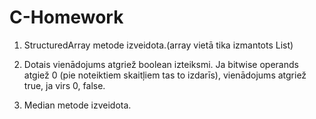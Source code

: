 # C-Homework

1. StructuredArray metode izveidota.(array vietā tika izmantots List)

2. Dotais vienādojums atgriež boolean izteiksmi. Ja bitwise operands atgiež 0 (pie noteiktiem skaitļiem tas to izdarīs), vienādojums atgriež true, ja virs 0, false.
 
3. Median metode izveidota.
